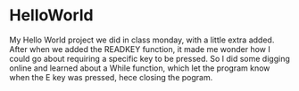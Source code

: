 # HelloWorld
My Hello World project we did in class monday, with a little extra added.
After when we added the READKEY function, it made me wonder how I could go about requiring a specific key to be pressed.
So I did some digging online and learned about a While function, which let the program know when the E key was pressed, hece closing the pogram.

